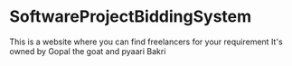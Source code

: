 # SoftwareProjectBiddingSystem
This is a website where you can find freelancers for your requirement
It's owned by Gopal the goat and pyaari Bakri

